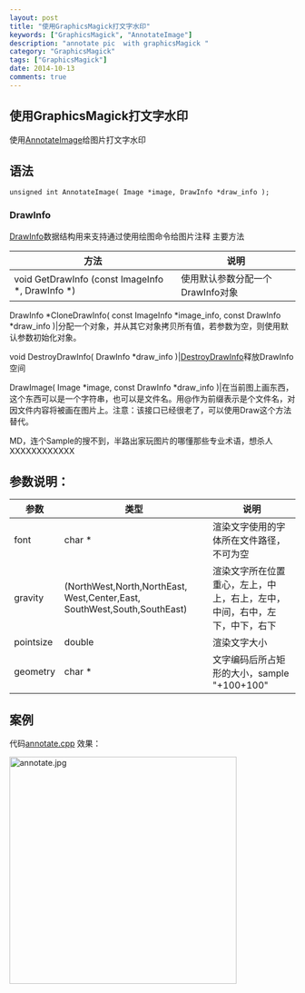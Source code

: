 ```yaml
---
layout: post
title: "使用GraphicsMagick打文字水印"
keywords: ["GraphicsMagick", "AnnotateImage"]
description: "annotate pic  with graphicsMagick "
category: "GraphicsMagick"
tags: ["GraphicsMagick"]
date: 2014-10-13
comments: true
---
```


## 使用GraphicsMagick打文字水印

使用[AnnotateImage](http://www.graphicsmagick.org/api/annotate.html)给图片打文字水印

## 语法

```
unsigned int AnnotateImage( Image *image, DrawInfo *draw_info );
```

### DrawInfo

[DrawInfo](http://www.graphicsmagick.org/api/types.html#drawinfo)数据结构用来支持通过使用绘图命令给图片注释
主要方法

方法|说明
----- |-------
void 	GetDrawInfo (const ImageInfo *, DrawInfo *)|使用默认参数分配一个DrawInfo对象

DrawInfo *CloneDrawInfo( const ImageInfo *image_info, const DrawInfo *draw_info )|分配一个对象，并从其它对象拷贝所有值，若参数为空，则使用默认参数初始化对象。

void DestroyDrawInfo( DrawInfo *draw_info )|[DestroyDrawInfo](http://www.graphicsmagick.org/api/render.html#destroydrawinfo)释放DrawInfo空间

DrawImage( Image *image, const DrawInfo *draw_info )|在当前图上画东西，这个东西可以是一个字符串，也可以是文件名。用@作为前缀表示是个文件名，对因文件内容将被画在图片上。注意：该接口已经很老了，可以使用Draw这个方法替代。

MD，连个Sample的搜不到，半路出家玩图片的哪懂那些专业术语，想杀人XXXXXXXXXXXX

## 参数说明：

参数 |类型 |说明
----- |-------- |--------
font|char *|渲染文字使用的字体所在文件路径，不可为空
gravity|(NorthWest,North,NorthEast, West,Center,East, SouthWest,South,SouthEast)|渲染文字所在位置重心，左上，中上，右上，左中，中间，右中，左下，中下，右下
pointsize|double|渲染文字大小
geometry|char *|文字编码后所占矩形的大小，sample "+100+100"

## 案例
代码[annotate.cpp](https://github.com/AndreMouche/GraphicsStudy/blob/master/GraphicsMagicUsage/annotate.cpp)
效果：

<img src="https://raw.githubusercontent.com/AndreMouche/GraphicsStudy/master/GraphicsMagicUsage/data/annotate.jpg" alt="annotate.jpg" title="annotate.jpg" width="400" />




